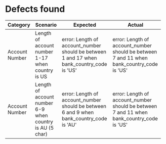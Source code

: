 
# Defects found
Category     | Scenario     | Expected     | Actual       
------------ | ------------ | ------------ | -------------
Account Number | Length of account number 1-17 when country is US | error: Length of account_number should be between 1 and 17 when bank_country_code is 'US' | error: Length of account_number should be between 7 and 11 when bank_country_code is 'US'
Account Number | Length of account number 6-9 when country is AU (5 char)| error: Length of account_number should be between 6 and 9 when bank_country_code is 'AU' | error: Length of account_number should be between 7 and 11 when bank_country_code is 'US'
